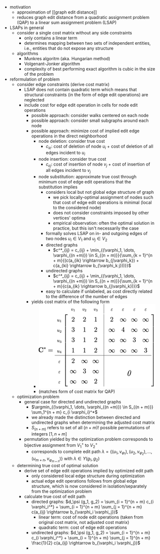 - motivation
	- approximation of [[graph edit distance]]
	- reduces graph edit distance from a quadratic assignment problem (QAP) to a linear sum assignment problem (LSAP)
- LSAPs in general
	- consider a single cost matrix without any side constraints
		- only contains a linear term
		- determines mapping between two sets of independent entities, i.e., entities that do not expose any structure
	- algorithms
		- Munkres algoritm (aka. Hungarian method)
		- Volgenant-Jonker algorithm
		- complexity of best performing exact algorithm is cubic in the size of the problem
- reformulation of problem
	- consider edge constraints (derive cost matrix)
		- LSAP does not contain quadratic term which means that structural constraints (in the form of edge edit operations) are neglected
		- include cost for edge edit operation in cells for node edit operations
			- possible approach: consider walks centered on each node
			- possible approach: consider small subgraphs around each node
			- possible approach: minimize cost of implied edit edge operations in the direct neighborhood
				- node deletion: consider true cost
					- $c_{i \varepsilon}$: cost of deletion of node $u_i$ + cost of deletion of all edges incident to $u_i$
				- node insertion: consider true cost
					- $c_{\varepsilon j}$: cost of insertion of node $v_j$ + cost of insertion of all edges incident to $v_j$
				- node substitution: approximate true cost through minimum cost of edge edit operations that the substitution implies
					- considers local but not global edge structure of graph
						- we pick locally-optimal assignment of nodes such that cost of edge edit operations is minimal (local to the considered node)
						- does not consider constraints imposed by other vertices' optima
						- empirical observation: often the optimal solution in practice, but this isn't necessarily the case
					- formally solves LSAP on in- and outgoing edges of two nodes $u_i \in V_1$ and $u_j \in V_2$
					- directed graphs
						- $c^*_{ij} = c_{ij} + \min_{(\varphi_1, \dots, \varphi_{(n +m)}) \in S_{(n + m)}}{\sum_{k = 1}^{n + m}{(c(a_{ik} \rightarrow b_{j\varphi_k}) + c(a_{ki} \rightarrow b_{\varphi_k j}))}}$
					- undirected graphs
						- $c^*_{ij} = c_{ij} + \min_{(\varphi_1, \dots, \varphi_{(n +m)}) \in S_{(n + m)}}{\sum_{k = 1}^{n + m}{c(a_{ik} \rightarrow b_{j\varphi_k})}}$
					- easy to calculate if unlabeled, as cost directly related to the difference of the number of edges
			- yields cost matrix of the following form
				- ![graph-edit-distance-lsap-cost-matrix.png](../assets/graph-edit-distance-lsap-cost-matrix_1741423065146_0.png)
				- (matches form of cost matrix for QAP)
	- optimization problem
		- general case for directed and undirected graphs
			- $\argmin_{(\varphi_1, \dots, \varphi_{(n +m)}) \in S_{(n + m)}} \sum_1^{n + m} c_{i \varphi_i}^*$
			- we already made the distinction between directed and undirected graphs when determining the adjusted cost matrix
			- $S_{(n + m)}$ refers to set of all $(n + m)!$ possible permutations of integers $[1, n + m]$
		- permutation yielded by the optimization problem corresponds to bijective assignment from $V_1^+$ to $V_2^+$
			- corresponds to complete edit path $\lambda = \{(u_1, v_{\varphi_1}), (u_2, v_{\varphi_2}), \dots, (u_{m + n}, v_{\varphi_{m + n}})\}$ with $\lambda \in \Upsilon(g_1, g_2)$
	- determining true cost of optimal solution
		- derive set of edge edit operations implied by optimized edit path
			- only considered local edge structure during optimization
			- actual edge edit operations follows from global edge structure, which is now considered in isolation/separately from the optimization problem
		- calculate true cost of edit path
			- directed graphs: $d_\psi (g_1, g_2) = \sum_{i = 1}^{n + m} c_{i \varphi_i^*} + \sum_{i = 1}^{n + m} \sum_{j = 1}^{n + m} c(a_{ij} \rightarrow b_{\varphi_i \varphi_j})$
				- linear term: cost of node edit operations (taken from original cost matrix, not adjusted cost matrix)
				- quadratic term: cost of edge edit operations
			- undirected graphs: $d_\psi (g_1, g_2) = \sum_{i = 1}^{n + m} c_{i \varphi_i^*} + \sum_{i = 1}^{n + m} \sum_{j = 1}^{n + m} \frac{1}{2} c(a_{ij} \rightarrow b_{\varphi_i \varphi_j})$
			-